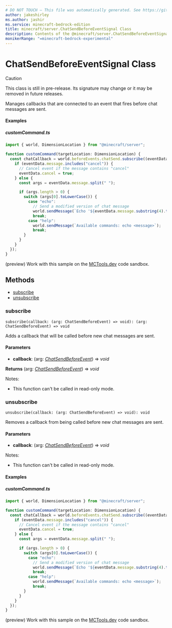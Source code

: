 ```yaml
---
# DO NOT TOUCH — This file was automatically generated. See https://github.com/mojang/minecraftapidocsgenerator to modify descriptions, examples, etc.
author: jakeshirley
ms.author: jashir
ms.service: minecraft-bedrock-edition
title: minecraft/server.ChatSendBeforeEventSignal Class
description: Contents of the @minecraft/server.ChatSendBeforeEventSignal class.
monikerRange: "=minecraft-bedrock-experimental"
---
```

# ChatSendBeforeEventSignal Class

> [!CAUTION]
> This class is still in pre-release.  Its signature may change or it may be removed in future releases.

Manages callbacks that are connected to an event that fires before chat messages are sent.

#### Examples

##### ***customCommand.ts***

```typescript
import { world, DimensionLocation } from "@minecraft/server";

function customCommand(targetLocation: DimensionLocation) {
  const chatCallback = world.beforeEvents.chatSend.subscribe((eventData) => {
    if (eventData.message.includes("cancel")) {
      // Cancel event if the message contains "cancel"
      eventData.cancel = true;
    } else {
      const args = eventData.message.split(" ");

      if (args.length > 0) {
        switch (args[0].toLowerCase()) {
          case "echo":
            // Send a modified version of chat message
            world.sendMessage(`Echo '${eventData.message.substring(4).trim()}'`);
            break;
          case "help":
            world.sendMessage(`Available commands: echo <message>`);
            break;
        }
      }
    }
  });
}
```

(preview) Work with this sample on the [MCTools.dev](https://mctools.dev/?open=gp/customCommand.ts) code sandbox.

## Methods
- [subscribe](#subscribe)
- [unsubscribe](#unsubscribe)

### **subscribe**
`
subscribe(callback: (arg: ChatSendBeforeEvent) => void): (arg: ChatSendBeforeEvent) => void
`

Adds a callback that will be called before new chat messages are sent.

#### **Parameters**
- **callback**: (arg: [*ChatSendBeforeEvent*](ChatSendBeforeEvent.md)) => *void*

**Returns** (arg: [*ChatSendBeforeEvent*](ChatSendBeforeEvent.md)) => *void*
  
Notes:
- This function can't be called in read-only mode.

### **unsubscribe**
`
unsubscribe(callback: (arg: ChatSendBeforeEvent) => void): void
`

Removes a callback from being called before new chat messages are sent.

#### **Parameters**
- **callback**: (arg: [*ChatSendBeforeEvent*](ChatSendBeforeEvent.md)) => *void*
  
Notes:
- This function can't be called in read-only mode.

#### Examples

##### ***customCommand.ts***

```typescript
import { world, DimensionLocation } from "@minecraft/server";

function customCommand(targetLocation: DimensionLocation) {
  const chatCallback = world.beforeEvents.chatSend.subscribe((eventData) => {
    if (eventData.message.includes("cancel")) {
      // Cancel event if the message contains "cancel"
      eventData.cancel = true;
    } else {
      const args = eventData.message.split(" ");

      if (args.length > 0) {
        switch (args[0].toLowerCase()) {
          case "echo":
            // Send a modified version of chat message
            world.sendMessage(`Echo '${eventData.message.substring(4).trim()}'`);
            break;
          case "help":
            world.sendMessage(`Available commands: echo <message>`);
            break;
        }
      }
    }
  });
}
```

(preview) Work with this sample on the [MCTools.dev](https://mctools.dev/?open=gp/customCommand.ts) code sandbox.
